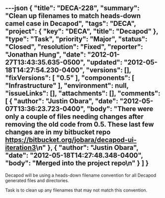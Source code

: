 ---json
{
  "title": "DECA-228",
  "summary": "Clean up filenames to match heads-down camel case in Decapod",
  "tags": "DECA",
  "project": {
    "key": "DECA",
    "title": "Decapod"
  },
  "type": "Task",
  "priority": "Major",
  "status": "Closed",
  "resolution": "Fixed",
  "reporter": "Jonathan Hung",
  "date": "2012-01-27T13:43:35.635-0500",
  "updated": "2012-05-18T14:27:54.230-0400",
  "versions": [],
  "fixVersions": [
    "0.5"
  ],
  "components": [
    "Infrastructure"
  ],
  "environment": null,
  "issueLinks": [],
  "attachments": [],
  "comments": [
    {
      "author": "Justin Obara",
      "date": "2012-05-07T13:36:23.723-0400",
      "body": "There were only a couple of files needing changes after removing the old code from 0.5. These last few changes are in my bitbucket repo <https://bitbucket.org/jobara/decapod-ui-iteration3>\n"
    },
    {
      "author": "Justin Obara",
      "date": "2012-05-18T14:27:48.348-0400",
      "body": "Merged into the project repo\n"
    }
  ]
}
---
Decapod will be using a heads-down filename convention for all Decapod generated files and directories.

Task is to clean up any filenames that may not match this convention.

        